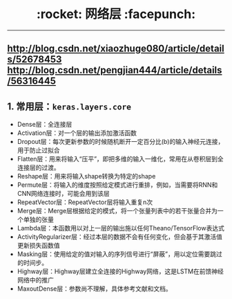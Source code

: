 <h1 align = "center">:rocket: 网络层 :facepunch:</h1>

---
http://blog.csdn.net/xiaozhuge080/article/details/52678453
http://blog.csdn.net/pengjian444/article/details/56316445
---
## 1. 常用层：`keras.layers.core`

- Dense层：全连接层
- Activation层：对一个层的输出添加激活函数
- Dropout层：每次更新参数的时候随机断开一定百分比(b)的输入神经元连接，用于防止过拟合
- Flatten层：用来将输入“压平”，即把多维的输入一维化，常用在从卷积层到全连接层的过渡。
- Reshape层：用来将输入shape转换为特定的shape
- Permute层：将输入的维度按照给定模式进行重排，例如，当需要将RNN和CNN网络连接时，可能会用到该层
- RepeatVector层：RepeatVector层将输入重复n次
- Merge层：Merge层根据给定的模式，将一个张量列表中的若干张量合并为一个单独的张量
- Lambda层：本函数用以对上一层的输出施以任何Theano/TensorFlow表达式
- ActivityRegularizer层：经过本层的数据不会有任何变化，但会基于其激活值更新损失函数值
- Masking层：使用给定的值对输入的序列信号进行“屏蔽”，用以定位需要跳过的时间步。
- Highway层：Highway层建立全连接的Highway网络，这是LSTM在前馈神经网络中的推广
- MaxoutDense层：参数尚不理解，具体参考文献和文档。
